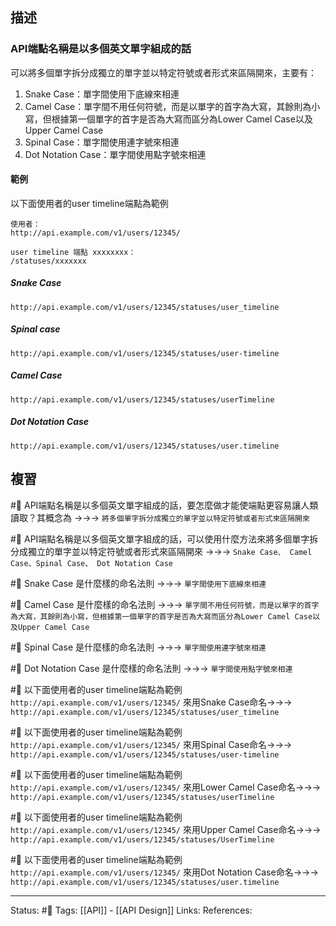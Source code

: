 
## 描述


### API端點名稱是以多個英文單字組成的話

可以將多個單字拆分成獨立的單字並以特定符號或者形式來區隔開來，主要有：
1. Snake Case：單字間使用下底線來相連
2. Camel Case：單字間不用任何符號，而是以單字的首字為大寫，其餘則為小寫，但根據第一個單字的首字是否為大寫而區分為Lower Camel Case以及Upper Camel Case
3. Spinal Case：單字間使用連字號來相連
4. Dot Notation Case：單字間使用點字號來相連


#### 範例
以下面使用者的user timeline端點為範例

```
使用者：
http://api.example.com/v1/users/12345/
```

```
user timeline 端點 xxxxxxxx：
/statuses/xxxxxxx
```

#####  Snake Case
```
http://api.example.com/v1/users/12345/statuses/user_timeline
```


##### Spinal case
```
http://api.example.com/v1/users/12345/statuses/user-timeline
```


##### Camel Case
```
http://api.example.com/v1/users/12345/statuses/userTimeline
```

##### Dot Notation Case
```
http://api.example.com/v1/users/12345/statuses/user.timeline
```


## 複習

#🧠 API端點名稱是以多個英文單字組成的話，要怎麼做才能使端點更容易讓人類讀取？其概念為 ->->-> `將多個單字拆分成獨立的單字並以特定符號或者形式來區隔開來`
<!--SR:!2023-03-28,9,250-->


#🧠 API端點名稱是以多個英文單字組成的話，可以使用什麼方法來將多個單字拆分成獨立的單字並以特定符號或者形式來區隔開來 ->->-> `Snake Case、 Camel Case、Spinal Case、 Dot Notation Case`
<!--SR:!2023-04-19,23,250-->

#🧠 Snake Case 是什麼樣的命名法則 ->->-> `單字間使用下底線來相連`
<!--SR:!2023-04-15,19,250-->

#🧠 Camel Case 是什麼樣的命名法則 ->->-> `單字間不用任何符號，而是以單字的首字為大寫，其餘則為小寫，但根據第一個單字的首字是否為大寫而區分為Lower Camel Case以及Upper Camel Case`
<!--SR:!2023-03-29,10,250-->


#🧠 Spinal Case 是什麼樣的命名法則 ->->-> `單字間使用連字號來相連`
<!--SR:!2023-04-17,21,250-->

#🧠 Dot Notation Case 是什麼樣的命名法則 ->->-> `單字間使用點字號來相連`
<!--SR:!2023-03-28,9,250-->


#🧠 以下面使用者的user timeline端點為範例 `http://api.example.com/v1/users/12345/`  來用Snake Case命名->->-> `http://api.example.com/v1/users/12345/statuses/user_timeline`
<!--SR:!2023-04-11,16,250-->

#🧠 以下面使用者的user timeline端點為範例 `http://api.example.com/v1/users/12345/`  來用Spinal Case命名->->-> `http://api.example.com/v1/users/12345/statuses/user-timeline`
<!--SR:!2023-03-28,9,250-->


#🧠 以下面使用者的user timeline端點為範例 `http://api.example.com/v1/users/12345/`  來用Lower Camel Case命名->->-> `http://api.example.com/v1/users/12345/statuses/userTimeline`
<!--SR:!2023-03-28,9,250-->


#🧠 以下面使用者的user timeline端點為範例 `http://api.example.com/v1/users/12345/`  來用Upper Camel Case命名->->-> `http://api.example.com/v1/users/12345/statuses/UserTimeline`
<!--SR:!2023-03-29,10,250-->


#🧠 以下面使用者的user timeline端點為範例 `http://api.example.com/v1/users/12345/`  來用Dot Notation Case命名->->-> `http://api.example.com/v1/users/12345/statuses/user.timeline`
<!--SR:!2023-03-29,10,250-->


---
Status: #🌱 
Tags:
[[API]] - [[API Design]]
Links:
References: